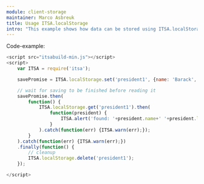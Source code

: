 ```yaml
---
module: client-storage
maintainer: Marco Asbreuk
title: Usage ITSA.localStorage
intro: "This example shows how data can be stored using ITSA.localStorage"
---
```


<p class="spaced">Code-example:</p>


```js
<script src="itsabuild-min.js"></script>
<script>
    var ITSA = require('itsa');

    savePromise = ITSA.localStorage.set('president1', {name: 'Barack', lastName: 'Obama', 'birth': 1961})

    // wait for saving to be finished before reading it
    savePromise.then(
        function() {
            ITSA.localStorage.get('president1').then(
                function(president) {
                    ITSA.alert('found: '+president.name+' '+president.lastName);
                }
            ).catch(function(err) {ITSA.warn(err);});
        }
    ).catch(function(err) {ITSA.warn(err);})
    .finally(function() {
        // cleanup
        ITSA.localStorage.delete('president1');
    });

</script>
```

<script src="../../dist/itsabuild-min.js"></script>
<script>
    var ITSA = require('itsa');

    savePromise = ITSA.localStorage.set('president1', {name: 'Barack', lastName: 'Obama', 'birth': 1961})

    // wait for saving to be finished before reading it
    savePromise.then(
        function() {
            ITSA.localStorage.get('president1').then(
                function(president) {
                    ITSA.alert('found: '+president.name+' '+president.lastName);
                }
            ).catch(function(err) {ITSA.warn(err);});
        }
    ).catch(function(err) {ITSA.warn(err);})
    .finally(function() {
        // cleanup
        ITSA.localStorage.delete('president1');
    });

</script>
